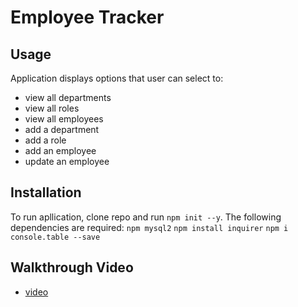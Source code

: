 

# Employee Tracker

## Usage
Application displays options that user can select to:
* view all departments
* view all roles
* view all employees
* add a department
* add a role
* add an employee
* update an employee

## Installation
To run apllication, clone repo and run `npm init --y`. The following dependencies are required:
`npm mysql2`
`npm install inquirer`
`npm i console.table --save`

## Walkthrough Video
* [video](https://drive.google.com/file/d/1VvIjZHksTHqbjnSEawdIVYeMxe9CjVjL/view?usp=sharing)
